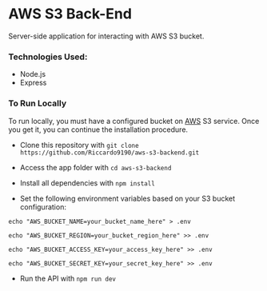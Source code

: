 # AWS S3 Back-End

Server-side application for interacting with AWS S3 bucket.

### Technologies Used:

- Node.js
- Express

### To Run Locally

To run locally, you must have a configured bucket on [AWS](https://aws.amazon.com) S3 service. Once you get it, you can continue the installation procedure.

- Clone this repository with ```git clone https://github.com/Riccardo9190/aws-s3-backend.git```

- Access the app folder with ```cd aws-s3-backend```

- Install all dependencies with ```npm install```

- Set the following environment variables based on your S3 bucket configuration:

```shell
echo "AWS_BUCKET_NAME=your_bucket_name_here" > .env
```

```shell
echo "AWS_BUCKET_REGION=your_bucket_region_here" >> .env
```

```shell
echo "AWS_BUCKET_ACCESS_KEY=your_access_key_here" >> .env
```

```shell
echo "AWS_BUCKET_SECRET_KEY=your_secret_key_here" >> .env
```

- Run the API with  ```npm run dev```
